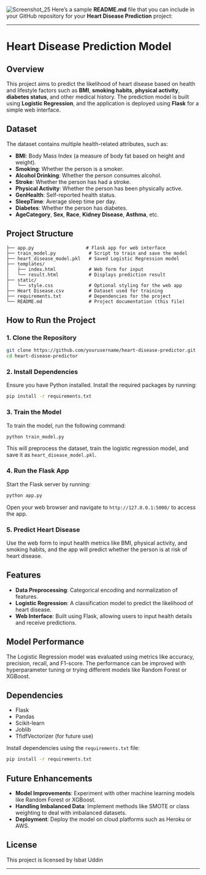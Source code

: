 ![Screenshot_25](https://github.com/user-attachments/assets/3e2cd9b2-fa52-48c2-a3f4-b36371d594e2)
Here’s a sample **README.md** file that you can include in your GitHub repository for your **Heart Disease Prediction** project:

---

# Heart Disease Prediction Model

## Overview
This project aims to predict the likelihood of heart disease based on health and lifestyle factors such as **BMI**, **smoking habits**, **physical activity**, **diabetes status**, and other medical history. The prediction model is built using **Logistic Regression**, and the application is deployed using **Flask** for a simple web interface.

## Dataset
The dataset contains multiple health-related attributes, such as:
- **BMI**: Body Mass Index (a measure of body fat based on height and weight).
- **Smoking**: Whether the person is a smoker.
- **Alcohol Drinking**: Whether the person consumes alcohol.
- **Stroke**: Whether the person has had a stroke.
- **Physical Activity**: Whether the person has been physically active.
- **GenHealth**: Self-reported health status.
- **SleepTime**: Average sleep time per day.
- **Diabetes**: Whether the person has diabetes.
- **AgeCategory**, **Sex**, **Race**, **Kidney Disease**, **Asthma**, etc.

## Project Structure
```
├── app.py                   # Flask app for web interface
├── train_model.py            # Script to train and save the model
├── heart_disease_model.pkl   # Saved Logistic Regression model
├── templates/
│   ├── index.html            # Web form for input
│   └── result.html           # Displays prediction result
├── static/
│   └── style.css             # Optional styling for the web app
├── Heart Disease.csv         # Dataset used for training
├── requirements.txt          # Dependencies for the project
└── README.md                 # Project documentation (this file)
```

## How to Run the Project

### 1. Clone the Repository
```bash
git clone https://github.com/yourusername/heart-disease-predictor.git
cd heart-disease-predictor
```

### 2. Install Dependencies
Ensure you have Python installed. Install the required packages by running:
```bash
pip install -r requirements.txt
```

### 3. Train the Model
To train the model, run the following command:
```bash
python train_model.py
```
This will preprocess the dataset, train the logistic regression model, and save it as `heart_disease_model.pkl`.

### 4. Run the Flask App
Start the Flask server by running:
```bash
python app.py
```
Open your web browser and navigate to `http://127.0.0.1:5000/` to access the app.

### 5. Predict Heart Disease
Use the web form to input health metrics like BMI, physical activity, and smoking habits, and the app will predict whether the person is at risk of heart disease.

## Features
- **Data Preprocessing**: Categorical encoding and normalization of features.
- **Logistic Regression**: A classification model to predict the likelihood of heart disease.
- **Web Interface**: Built using Flask, allowing users to input health details and receive predictions.

## Model Performance
The Logistic Regression model was evaluated using metrics like accuracy, precision, recall, and F1-score. The performance can be improved with hyperparameter tuning or trying different models like Random Forest or XGBoost.

## Dependencies
- Flask
- Pandas
- Scikit-learn
- Joblib
- TfidfVectorizer (for future use)

Install dependencies using the `requirements.txt` file:
```bash
pip install -r requirements.txt
```

## Future Enhancements
- **Model Improvements**: Experiment with other machine learning models like Random Forest or XGBoost.
- **Handling Imbalanced Data**: Implement methods like SMOTE or class weighting to deal with imbalanced datasets.
- **Deployment**: Deploy the model on cloud platforms such as Heroku or AWS.

## License
This project is licensed by Isbat Uddin

---
